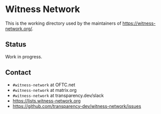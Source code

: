 # Witness Network

This is the working directory used by the maintainers of
<https://witness-network.org/>.

## Status

Work in progress.

## Contact

  - `#witness-network` at OFTC.net
  - `#witness-network` at matrix.org
  - `#witness-network` at transparency.dev/slack
  - <https://lists.witness-network.org>
  - <https://github.com/transparency-dev/witness-network/issues>
